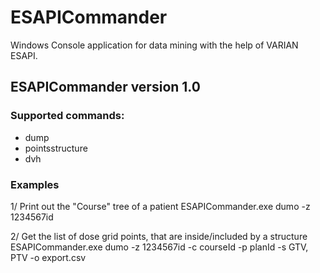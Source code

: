 # ESAPICommander
Windows Console application for data mining with the help of VARIAN ESAPI. 

## ESAPICommander version 1.0
### Supported commands:
  - dump 
  - pointsstructure
  - dvh
  
### Examples
1/ Print out the "Course" tree of a patient
ESAPICommander.exe dumo -z 1234567id

2/ Get the list of dose grid points, that are inside/included by a structure
ESAPICommander.exe dumo -z 1234567id -c courseId -p planId -s GTV, PTV -o export.csv

